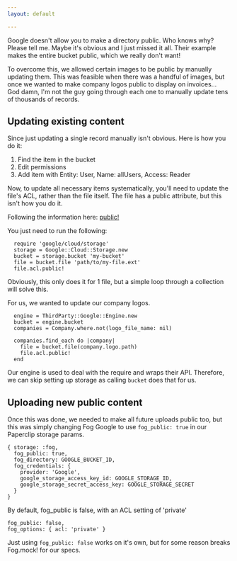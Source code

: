 ```yaml
---
layout: default

---
```


Google doesn't allow you to make a directory public. Who knows why? Please tell me. Maybe it's obvious and I just missed it all. Their example makes the entire bucket public, which we really don't want!

To overcome this, we allowed certain images to be public by manually updating them. This was feasible when there was a handful of images, but once we wanted to make company logos public to display on invoices... God damn, I'm not the guy going through each one to manually update tens of thousands of records.

## Updating existing content
Since just updating a single record manually isn't obvious. Here is how you do it:

1. Find the item in the bucket
2. Edit permissions
3. Add item with Entity: User, Name: allUsers, Access: Reader

Now, to update all necessary items systematically, you'll need to update the file's ACL, rather than the file itself. The file has a public attribute, but this isn't how you do it.

Following the information here: [public!](http://googlecloudplatform.github.io/google-cloud-ruby/docs/google-cloud-storage/v1.0.1/Google/Cloud/Storage/File/Acl.html#public!-instance_method)

You just need to run the following:

      require 'google/cloud/storage'
      storage = Google::Cloud::Storage.new
      bucket = storage.bucket 'my-bucket'
      file = bucket.file 'path/to/my-file.ext'
      file.acl.public!

Obviously, this only does it for 1 file, but a simple loop through a collection will solve this.

For us, we wanted to update our company logos.

      engine = ThirdParty::Google::Engine.new
      bucket = engine.bucket
      companies = Company.where.not(logo_file_name: nil)

      companies.find_each do |company|
        file = bucket.file(company.logo.path)
        file.acl.public!
      end

Our engine is used to deal with the require and wraps their API. Therefore, we can skip setting up storage as calling `bucket` does that for us.

## Uploading new public content
Once this was done, we needed to make all future uploads public too, but this was simply changing Fog Google to use `fog_public: true` in our Paperclip storage params.

    { storage: :fog,
      fog_public: true,
      fog_directory: GOOGLE_BUCKET_ID,
      fog_credentials: {
        provider: 'Google',
        google_storage_access_key_id: GOOGLE_STORAGE_ID,
        google_storage_secret_access_key: GOOGLE_STORAGE_SECRET
      }
    }

By default, fog_public is false, with an ACL setting of 'private'

    fog_public: false,
    fog_options: { acl: 'private' }

Just using `fog_public: false` works on it's own, but for some reason breaks Fog.mock! for our specs.
